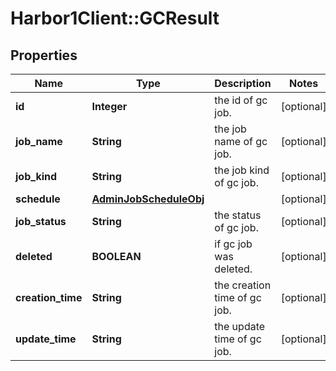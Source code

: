 # Harbor1Client::GCResult

## Properties
Name | Type | Description | Notes
------------ | ------------- | ------------- | -------------
**id** | **Integer** | the id of gc job. | [optional] 
**job_name** | **String** | the job name of gc job. | [optional] 
**job_kind** | **String** | the job kind of gc job. | [optional] 
**schedule** | [**AdminJobScheduleObj**](AdminJobScheduleObj.md) |  | [optional] 
**job_status** | **String** | the status of gc job. | [optional] 
**deleted** | **BOOLEAN** | if gc job was deleted. | [optional] 
**creation_time** | **String** | the creation time of gc job. | [optional] 
**update_time** | **String** | the update time of gc job. | [optional] 



